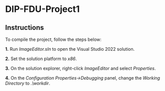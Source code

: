# DIP-FDU-Project1

## Instructions

To compile the project, follow the steps below:

**1.** Run *ImageEditor.sln* to open the Visual Studio 2022 solution.

**2.** Set the solution platform to *x86*.

**3.** On the solution explorer, right-click *ImageEditor* and select *Properties*.

**4.** On the *Configuration Properties->Debugging* panel, change the *Working Directory* to *.\workdir*.
